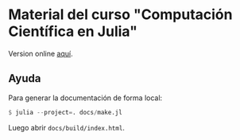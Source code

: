 # Material del curso "Computación Científica en Julia"

Version online [aquí](https://mforets.github.io/computacion-cientifica-en-julia/dev/).

## Ayuda

Para generar la documentación de forma local:

```julia
$ julia --project=. docs/make.jl
```
Luego abrir `docs/build/index.html`.
